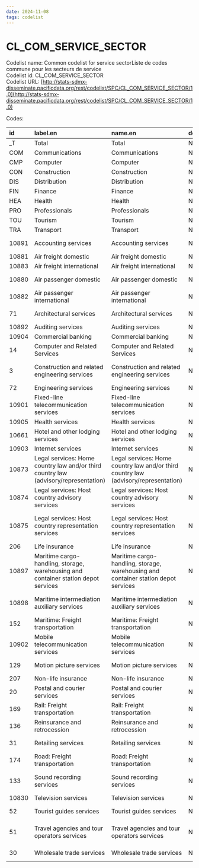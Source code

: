 ```yaml
---
date: 2024-11-08
tags: codelist
---
```


# CL_COM_SERVICE_SECTOR

Codelist name: Common codelist for service sectorListe de codes commune pour les secteurs de service  
Codelist id: CL_COM_SERVICE_SECTOR  
Codelist URL: [http://stats-sdmx-disseminate.pacificdata.org/rest/codelist/SPC/CL_COM_SERVICE_SECTOR/1.0](http://stats-sdmx-disseminate.pacificdata.org/rest/codelist/SPC/CL_COM_SERVICE_SECTOR/1.0)  

Codes:  

|id    |label.en                                                                            |name.en                                                                             |description.en |label.fr                                                                                         |name.fr                                                                                          |description.fr |
|:-----|:-----------------------------------------------------------------------------------|:-----------------------------------------------------------------------------------|:--------------|:------------------------------------------------------------------------------------------------|:------------------------------------------------------------------------------------------------|:--------------|
|_T    |Total                                                                               |Total                                                                               |NA             |Total                                                                                            |Total                                                                                            |NA             |
|COM   |Communications                                                                      |Communications                                                                      |NA             |Communication                                                                                    |Communication                                                                                    |NA             |
|CMP   |Computer                                                                            |Computer                                                                            |NA             |Ordinateur                                                                                       |Ordinateur                                                                                       |NA             |
|CON   |Construction                                                                        |Construction                                                                        |NA             |Construction                                                                                     |Construction                                                                                     |NA             |
|DIS   |Distribution                                                                        |Distribution                                                                        |NA             |Distribution                                                                                     |Distribution                                                                                     |NA             |
|FIN   |Finance                                                                             |Finance                                                                             |NA             |Financier                                                                                        |Financier                                                                                        |NA             |
|HEA   |Health                                                                              |Health                                                                              |NA             |Santé                                                                                            |Santé                                                                                            |NA             |
|PRO   |Professionals                                                                       |Professionals                                                                       |NA             |Professionnel                                                                                    |Professionnel                                                                                    |NA             |
|TOU   |Tourism                                                                             |Tourism                                                                             |NA             |Tourisme                                                                                         |Tourisme                                                                                         |NA             |
|TRA   |Transport                                                                           |Transport                                                                           |NA             |Transport                                                                                        |Transport                                                                                        |NA             |
|10891 |Accounting services                                                                 |Accounting services                                                                 |NA             |Services de comptabilité                                                                         |Services de comptabilité                                                                         |NA             |
|10881 |Air freight domestic                                                                |Air freight domestic                                                                |NA             |Fret aérien domestique                                                                           |Fret aérien domestique                                                                           |NA             |
|10883 |Air freight international                                                           |Air freight international                                                           |NA             |Fret aérien international                                                                        |Fret aérien international                                                                        |NA             |
|10880 |Air passenger domestic                                                              |Air passenger domestic                                                              |NA             |Passager aérien domestique                                                                       |Passager aérien domestique                                                                       |NA             |
|10882 |Air passenger international                                                         |Air passenger international                                                         |NA             |Passager aérien international                                                                    |Passager aérien international                                                                    |NA             |
|71    |Architectural services                                                              |Architectural services                                                              |NA             |Prestations d'architecture                                                                       |Prestations d'architecture                                                                       |NA             |
|10892 |Auditing services                                                                   |Auditing services                                                                   |NA             |Prestations d'audit                                                                              |Prestations d'audit                                                                              |NA             |
|10904 |Commercial banking                                                                  |Commercial banking                                                                  |NA             |Banque commerciale                                                                               |Banque commerciale                                                                               |NA             |
|14    |Computer and Related Services                                                       |Computer and Related Services                                                       |NA             |Services informatiques et services connexes                                                      |Services informatiques et services connexes                                                      |NA             |
|3     |Construction and related engineering services                                       |Construction and related engineering services                                       |NA             |Construction et services d'ingénierie connexes                                                   |Construction et services d'ingénierie connexes                                                   |NA             |
|72    |Engineering services                                                                |Engineering services                                                                |NA             |Services d'ingénierie                                                                            |Services d'ingénierie                                                                            |NA             |
|10901 |Fixed-line telecommunication services                                               |Fixed-line telecommunication services                                               |NA             |Services de télécommunication fixe                                                               |Services de télécommunication fixe                                                               |NA             |
|10905 |Health services                                                                     |Health services                                                                     |NA             |Services de santé                                                                                |Services de santé                                                                                |NA             |
|10661 |Hotel and other lodging services                                                    |Hotel and other lodging services                                                    |NA             |Hôtel et autres services d'hébergement                                                           |Hôtel et autres services d'hébergement                                                           |NA             |
|10903 |Internet services                                                                   |Internet services                                                                   |NA             |Services Internet                                                                                |Services Internet                                                                                |NA             |
|10873 |Legal services: Home country law and/or third country law (advisory/representation) |Legal services: Home country law and/or third country law (advisory/representation) |NA             |Services juridiques : Droit du pays d'origine et/ou droit du pays tiers (conseil/représentation) |Services juridiques : Droit du pays d'origine et/ou droit du pays tiers (conseil/représentation) |NA             |
|10874 |Legal services: Host country advisory services                                      |Legal services: Host country advisory services                                      |NA             |Services juridiques : services consultatifs du pays hôte                                         |Services juridiques : services consultatifs du pays hôte                                         |NA             |
|10875 |Legal services: Host country representation services                                |Legal services: Host country representation services                                |NA             |Services juridiques : services de représentation du pays hôte                                    |Services juridiques : services de représentation du pays hôte                                    |NA             |
|206   |Life insurance                                                                      |Life insurance                                                                      |NA             |Assurance-vie                                                                                    |Assurance-vie                                                                                    |NA             |
|10897 |Maritime cargo-handling, storage, warehousing and container station depot services  |Maritime cargo-handling, storage, warehousing and container station depot services  |NA             |Services de manutention maritime, de stockage, d'entreposage et de dépôt de conteneurs           |Services de manutention maritime, de stockage, d'entreposage et de dépôt de conteneurs           |NA             |
|10898 |Maritime intermediation auxiliary services                                          |Maritime intermediation auxiliary services                                          |NA             |Services auxiliaires d'intermédiation maritime                                                   |Services auxiliaires d'intermédiation maritime                                                   |NA             |
|152   |Maritime: Freight transportation                                                    |Maritime: Freight transportation                                                    |NA             |Maritime : Transport de marchandises                                                             |Maritime : Transport de marchandises                                                             |NA             |
|10902 |Mobile telecommunication services                                                   |Mobile telecommunication services                                                   |NA             |Services de télécommunications mobiles                                                           |Services de télécommunications mobiles                                                           |NA             |
|129   |Motion picture services                                                             |Motion picture services                                                             |NA             |Services cinématographiques                                                                      |Services cinématographiques                                                                      |NA             |
|207   |Non-life insurance                                                                  |Non-life insurance                                                                  |NA             |Assurance non-vie                                                                                |Assurance non-vie                                                                                |NA             |
|20    |Postal and courier services                                                         |Postal and courier services                                                         |NA             |Services postaux et de messagerie                                                                |Services postaux et de messagerie                                                                |NA             |
|169   |Rail: Freight transportation                                                        |Rail: Freight transportation                                                        |NA             |Ferroviaire : transport de marchandises                                                          |Ferroviaire : transport de marchandises                                                          |NA             |
|136   |Reinsurance and retrocession                                                        |Reinsurance and retrocession                                                        |NA             |Réassurance et rétrocession                                                                      |Réassurance et rétrocession                                                                      |NA             |
|31    |Retailing services                                                                  |Retailing services                                                                  |NA             |Services de vente au détail                                                                      |Services de vente au détail                                                                      |NA             |
|174   |Road: Freight transportation                                                        |Road: Freight transportation                                                        |NA             |Route : Transport de marchandises                                                                |Route : Transport de marchandises                                                                |NA             |
|133   |Sound recording services                                                            |Sound recording services                                                            |NA             |Service d'enregistrement sonore                                                                  |Service d'enregistrement sonore                                                                  |NA             |
|10830 |Television services                                                                 |Television services                                                                 |NA             |Services de télévision                                                                           |Services de télévision                                                                           |NA             |
|52    |Tourist guides services                                                             |Tourist guides services                                                             |NA             |Services de guides touristiques                                                                  |Services de guides touristiques                                                                  |NA             |
|51    |Travel agencies and tour operators services                                         |Travel agencies and tour operators services                                         |NA             |Services d'agences de voyages et de voyagistes                                                   |Services d'agences de voyages et de voyagistes                                                   |NA             |
|30    |Wholesale trade services                                                            |Wholesale trade services                                                            |NA             |Services de commerce de gros                                                                     |Services de commerce de gros                                                                     |NA             |
